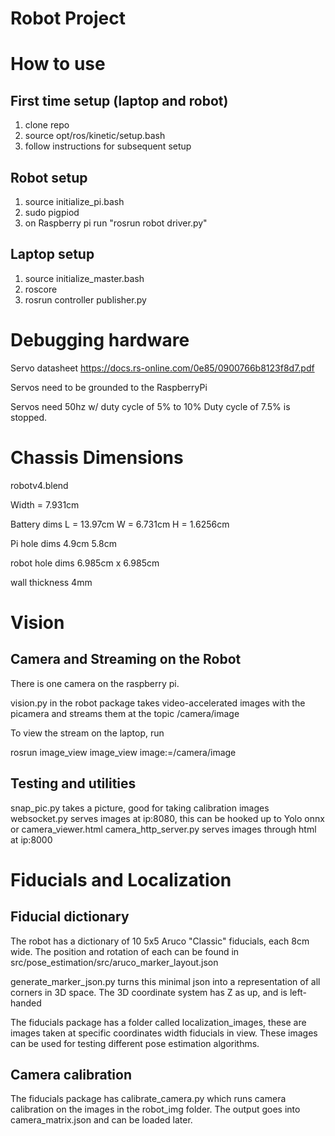 # Robot Project

# How to use

## First time setup (laptop and robot)
1. clone repo
2. source opt/ros/kinetic/setup.bash
3. follow instructions for subsequent setup

## Robot setup
1. source initialize_pi.bash
2. sudo pigpiod
3. on Raspberry pi run "rosrun robot driver.py"

## Laptop setup
1. source initialize_master.bash
2. roscore
3. rosrun controller publisher.py

# Debugging hardware

Servo datasheet
https://docs.rs-online.com/0e85/0900766b8123f8d7.pdf

Servos need to be grounded to the RaspberryPi

Servos need 50hz w/ duty cycle of 5% to 10%
Duty cycle of 7.5% is stopped.

# Chassis Dimensions

robotv4.blend

Width = 7.931cm

Battery dims
L = 13.97cm
W = 6.731cm
H = 1.6256cm

Pi hole dims
4.9cm
5.8cm

robot hole dims
6.985cm x 6.985cm

wall thickness
4mm

# Vision

## Camera and Streaming on the Robot

There is one camera on the raspberry pi.

vision.py in the robot package takes video-accelerated images with the picamera and
streams them at the topic /camera/image

To view the stream on the laptop, run

rosrun image_view image_view image:=/camera/image

## Testing and utilities

snap_pic.py takes a picture, good for taking calibration images
websocket.py serves images at ip:8080, this can be hooked up to Yolo onnx or camera_viewer.html
camera_http_server.py serves images through html at ip:8000

# Fiducials and Localization

## Fiducial dictionary

The robot has a dictionary of 10 5x5 Aruco "Classic" fiducials, each 8cm wide.
The position and rotation of each can be found in src/pose_estimation/src/aruco_marker_layout.json

generate_marker_json.py turns this minimal json into a representation of all corners in 3D space.
The 3D coordinate system has Z as up, and is left-handed

The fiducials package has a folder called localization_images, these are images taken at specific coordinates width
fiducials in view. These images can be used for testing different pose estimation algorithms.

## Camera calibration

The fiducials package has calibrate_camera.py which runs camera calibration on the images in the robot_img folder.
The output goes into camera_matrix.json and can be loaded later.


